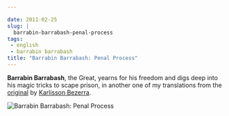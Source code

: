 ```yaml
---

date: 2011-02-25
slug: |
  barrabin-barrabash-penal-process
tags:
 - english
 - barrabin barrabash
title: "Barrabin Barrabash: Penal Process"
---
```


**Barrabin Barrabash**, the Great, yearns for his freedom and digs deep
into his magic tricks to scape prison, in another one of my translations
from the [original](http://nerdson.com/blog/processo-penal/)
by [Karlisson Bezerra](http://nerdson.com/).

![Barrabin Barrabash: Penal Process](http://www.ogmaciel.com/wp-content/uploads/2011/02/nerdson244.png)

